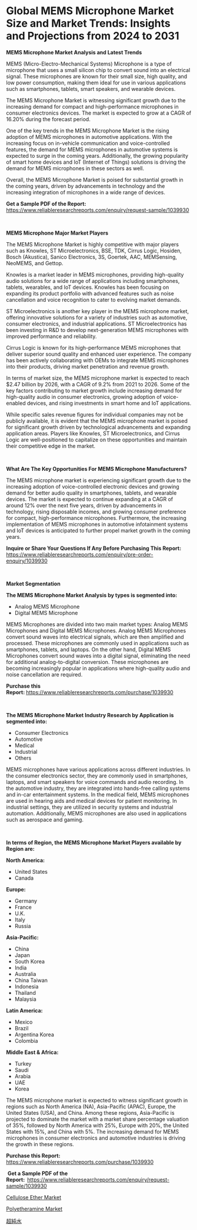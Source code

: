 <p><h1>Global MEMS Microphone Market Size and Market Trends: Insights and Projections from 2024 to 2031</h1></p><p><strong>MEMS Microphone Market Analysis and Latest Trends</strong></p>
<p><p>MEMS (Micro-Electro-Mechanical Systems) Microphone is a type of microphone that uses a small silicon chip to convert sound into an electrical signal. These microphones are known for their small size, high quality, and low power consumption, making them ideal for use in various applications such as smartphones, tablets, smart speakers, and wearable devices.</p><p>The MEMS Microphone Market is witnessing significant growth due to the increasing demand for compact and high-performance microphones in consumer electronics devices. The market is expected to grow at a CAGR of 16.20% during the forecast period.</p><p>One of the key trends in the MEMS Microphone Market is the rising adoption of MEMS microphones in automotive applications. With the increasing focus on in-vehicle communication and voice-controlled features, the demand for MEMS microphones in automotive systems is expected to surge in the coming years. Additionally, the growing popularity of smart home devices and IoT (Internet of Things) solutions is driving the demand for MEMS microphones in these sectors as well.</p><p>Overall, the MEMS Microphone Market is poised for substantial growth in the coming years, driven by advancements in technology and the increasing integration of microphones in a wide range of devices.</p></p>
<p><strong>Get a Sample PDF of the Report:&nbsp;</strong> <a href="https://www.reliableresearchreports.com/enquiry/request-sample/1039930">https://www.reliableresearchreports.com/enquiry/request-sample/1039930</a></p>
<p>&nbsp;</p>
<p><strong>MEMS Microphone Major Market Players</strong></p>
<p><p>The MEMS Microphone Market is highly competitive with major players such as Knowles, ST Microelectronics, BSE, TDK, Cirrus Logic, Hosiden, Bosch (Akustica), Sanico Electronics, 3S, Goertek, AAC, MEMSensing, NeoMEMS, and Gettop.</p><p>Knowles is a market leader in MEMS microphones, providing high-quality audio solutions for a wide range of applications including smartphones, tablets, wearables, and IoT devices. Knowles has been focusing on expanding its product portfolio with advanced features such as noise cancellation and voice recognition to cater to evolving market demands.</p><p>ST Microelectronics is another key player in the MEMS microphone market, offering innovative solutions for a variety of industries such as automotive, consumer electronics, and industrial applications. ST Microelectronics has been investing in R&D to develop next-generation MEMS microphones with improved performance and reliability.</p><p>Cirrus Logic is known for its high-performance MEMS microphones that deliver superior sound quality and enhanced user experience. The company has been actively collaborating with OEMs to integrate MEMS microphones into their products, driving market penetration and revenue growth.</p><p>In terms of market size, the MEMS microphone market is expected to reach $2.47 billion by 2026, with a CAGR of 9.2% from 2021 to 2026. Some of the key factors contributing to market growth include increasing demand for high-quality audio in consumer electronics, growing adoption of voice-enabled devices, and rising investments in smart home and IoT applications.</p><p>While specific sales revenue figures for individual companies may not be publicly available, it is evident that the MEMS microphone market is poised for significant growth driven by technological advancements and expanding application areas. Players like Knowles, ST Microelectronics, and Cirrus Logic are well-positioned to capitalize on these opportunities and maintain their competitive edge in the market.</p></p>
<p>&nbsp;</p>
<p><strong>What Are The Key Opportunities For MEMS Microphone Manufacturers?</strong></p>
<p><p>The MEMS microphone market is experiencing significant growth due to the increasing adoption of voice-controlled electronic devices and growing demand for better audio quality in smartphones, tablets, and wearable devices. The market is expected to continue expanding at a CAGR of around 12% over the next five years, driven by advancements in technology, rising disposable incomes, and growing consumer preference for compact, high-performance microphones. Furthermore, the increasing implementation of MEMS microphones in automotive infotainment systems and IoT devices is anticipated to further propel market growth in the coming years.</p></p>
<p><strong>Inquire or Share Your Questions If Any Before Purchasing This Report:</strong> <a href="https://www.reliableresearchreports.com/enquiry/pre-order-enquiry/1039930">https://www.reliableresearchreports.com/enquiry/pre-order-enquiry/1039930</a></p>
<p>&nbsp;</p>
<p><strong>Market Segmentation</strong></p>
<p><strong>The MEMS Microphone Market Analysis by types is segmented into:</strong></p>
<p><ul><li>Analog MEMS Microphone</li><li>Digital MEMS Microphone</li></ul></p>
<p><p>MEMS Microphones are divided into two main market types: Analog MEMS Microphones and Digital MEMS Microphones. Analog MEMS Microphones convert sound waves into electrical signals, which are then amplified and processed. These microphones are commonly used in applications such as smartphones, tablets, and laptops. On the other hand, Digital MEMS Microphones convert sound waves into a digital signal, eliminating the need for additional analog-to-digital conversion. These microphones are becoming increasingly popular in applications where high-quality audio and noise cancellation are required.</p></p>
<p><strong>Purchase this Report:&nbsp;</strong><a href="https://www.reliableresearchreports.com/purchase/1039930">https://www.reliableresearchreports.com/purchase/1039930</a></p>
<p>&nbsp;</p>
<p><strong>The MEMS Microphone Market Industry Research by Application is segmented into:</strong></p>
<p><ul><li>Consumer Electronics</li><li>Automotive</li><li>Medical</li><li>Industrial</li><li>Others</li></ul></p>
<p><p>MEMS microphones have various applications across different industries. In the consumer electronics sector, they are commonly used in smartphones, laptops, and smart speakers for voice commands and audio recording. In the automotive industry, they are integrated into hands-free calling systems and in-car entertainment systems. In the medical field, MEMS microphones are used in hearing aids and medical devices for patient monitoring. In industrial settings, they are utilized in security systems and industrial automation. Additionally, MEMS microphones are also used in applications such as aerospace and gaming.</p></p>
<p>&nbsp;</p>
<p><strong>In terms of Region, the MEMS Microphone Market Players available by Region are:</strong></p>
<p>
    <p> <strong> North America: </strong>
        <ul>
            <li>United States</li>
            <li>Canada</li>
        </ul>
        </p> 
    <p> <strong> Europe: </strong>
        <ul>
            <li>Germany</li>
            <li>France</li>
            <li>U.K.</li>
            <li>Italy</li>
            <li>Russia</li>
        </ul>
        </p> 
    <p> <strong> Asia-Pacific: </strong>
        <ul>
            <li>China</li>
            <li>Japan</li>
            <li>South Korea</li>
            <li>India</li>
            <li>Australia</li>
            <li>China Taiwan</li>
            <li>Indonesia</li>
            <li>Thailand</li>
            <li>Malaysia</li>
        </ul>
        </p> 
    <p> <strong> Latin America: </strong>
        <ul>
            <li>Mexico</li>
            <li>Brazil</li>
            <li>Argentina Korea</li>
            <li>Colombia</li>
        </ul>
        </p> 
    <p> <strong> Middle East & Africa: </strong>
        <ul>
            <li>Turkey</li>
            <li>Saudi</li>
            <li>Arabia</li>
            <li>UAE</li>
            <li>Korea</li>
        </ul>
    </p>
    </p>
<p><p>The MEMS microphone market is expected to witness significant growth in regions such as North America (NA), Asia-Pacific (APAC), Europe, the United States (USA), and China. Among these regions, Asia-Pacific is projected to dominate the market with a market share percentage valuation of 35%, followed by North America with 25%, Europe with 20%, the United States with 15%, and China with 5%. The increasing demand for MEMS microphones in consumer electronics and automotive industries is driving the growth in these regions.</p></p>
<p><strong>Purchase this Report: </strong><a href="https://www.reliableresearchreports.com/purchase/1039930">https://www.reliableresearchreports.com/purchase/1039930</a></p>
<p>&nbsp;<strong>Get a Sample PDF of the Report:&nbsp;&nbsp;</strong><a href="https://www.reliableresearchreports.com/enquiry/request-sample/1039930">https://www.reliableresearchreports.com/enquiry/request-sample/1039930</a></p>
<p><strong></strong></p>
<p><p><a href="https://cedar-agate-3da.notion.site/Cellulose-Ether-Market-Size-Share-Trends-Analysis-Report-By-Application-Regional-Outlook-Compet-cb83f99fbb764710b2f97a82a5565082">Cellulose Ether Market</a></p><p><a href="https://copper-carbon-84f.notion.site/Polyetheramine-Market-Size-and-Growth-Market-Segmentation-Regional-and-Country-Breakdowns-and-Mar-5a66e5dd74b94f89bbdee67b8d116aa1">Polyetheramine Market</a></p><p><a href="https://github.com/ddwcuskozol07187/Market-Research-Report-List-1/blob/main/55159708251.md">超純水</a></p></p>